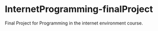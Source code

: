 # InternetProgramming-finalProject
Final Project for Programming in the internet environment course.
